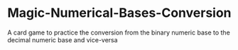 # Magic-Numerical-Bases-Conversion
A card game to practice the conversion from the binary numeric base to the decimal numeric base and vice-versa
